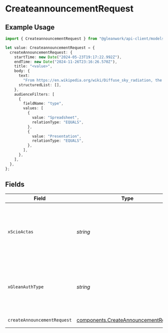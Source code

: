# CreateannouncementRequest

## Example Usage

```typescript
import { CreateannouncementRequest } from "@gleanwork/api-client/models/operations";

let value: CreateannouncementRequest = {
  createAnnouncementRequest: {
    startTime: new Date("2024-05-23T19:17:22.992Z"),
    endTime: new Date("2024-11-26T23:16:26.570Z"),
    title: "<value>",
    body: {
      text:
        "From https://en.wikipedia.org/wiki/Diffuse_sky_radiation, the sky is blue because blue light is more strongly scattered than longer-wavelength light.",
      structuredList: [],
    },
    audienceFilters: [
      {
        fieldName: "type",
        values: [
          {
            value: "Spreadsheet",
            relationType: "EQUALS",
          },
          {
            value: "Presentation",
            relationType: "EQUALS",
          },
        ],
      },
    ],
  },
};
```

## Fields

| Field                                                                                                                    | Type                                                                                                                     | Required                                                                                                                 | Description                                                                                                              |
| ------------------------------------------------------------------------------------------------------------------------ | ------------------------------------------------------------------------------------------------------------------------ | ------------------------------------------------------------------------------------------------------------------------ | ------------------------------------------------------------------------------------------------------------------------ |
| `xScioActas`                                                                                                             | *string*                                                                                                                 | :heavy_minus_sign:                                                                                                       | Email address of a user on whose behalf the request is intended to be made (should be non-empty only for global tokens). |
| `xGleanAuthType`                                                                                                         | *string*                                                                                                                 | :heavy_minus_sign:                                                                                                       | Auth type being used to access the endpoint (should be non-empty only for global tokens).                                |
| `createAnnouncementRequest`                                                                                              | [components.CreateAnnouncementRequest](../../models/components/createannouncementrequest.md)                             | :heavy_check_mark:                                                                                                       | Announcement content                                                                                                     |